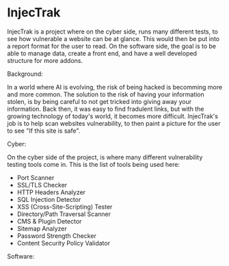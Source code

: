 # InjecTrak
InjecTrak is a project where on the cyber side, runs many different tests, to see how vulnerable a website can be at glance. This would then be put into a report format for the user to read. On the software side, the goal is to be able to manage data, create a front end, and have a well developed structure for more addons.

Background:

In a world where AI is evolving, the risk of being hacked is becomming more and more common. The solution to the risk of having your information stolen, is by being careful to not get tricked into giving away your information. Back then, it was easy to find fradulent links, but with the growing technology of today's world, it becomes more difficult. InjecTrak's job is to help scan websites vulnerability, to then paint a picture for the user to see "If this site is safe". 


Cyber:

On the cyber side of the project, is where many different vulnerability testing tools come in. This is the list of tools being used here:
 - Port Scanner
 - SSL/TLS Checker
 - HTTP Headers Analyzer
 - SQL Injection Detector
 - XSS (Cross-Site-Scripting) Tester
 - Directory/Path Traversal Scanner
 - CMS & Plugin Detector
 - Sitemap Analyzer
 - Password Strength Checker
 - Content Security Policy Validator

Software:
